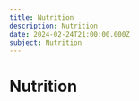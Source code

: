 ```yaml
---
title: Nutrition
description: Nutrition
date: 2024-02-24T21:00:00.000Z
subject: Nutrition
---
```


# Nutrition
